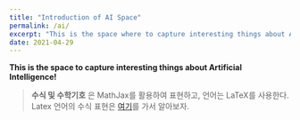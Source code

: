 ```yaml
---
title: "Introduction of AI Space"
permalink: /ai/
excerpt: "This is the space where to capture interesting things about Artificial Intelligence!"
date: 2021-04-29
---
```



**This is the space to capture interesting things about Artificial Intelligence!**
<br>

> **수식 및 수학기호** 은 MathJax를 활용하여 표현하고, 언어는 LaTeX를 사용한다.<br>
> Latex 언어의 수식 표현은 [여기](https://www.codecogs.com/latex/eqneditor.php)를 가서 알아보자.<br>



